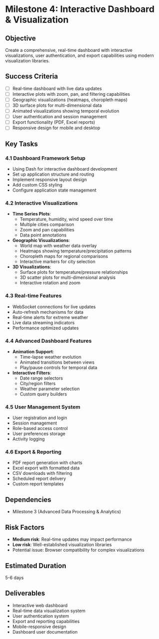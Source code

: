 # Milestone 4: Interactive Dashboard & Visualization

## Objective
Create a comprehensive, real-time dashboard with interactive visualizations, user authentication, and export capabilities using modern visualization libraries.

## Success Criteria
- [ ] Real-time dashboard with live data updates
- [ ] Interactive plots with zoom, pan, and filtering capabilities
- [ ] Geographic visualizations (heatmaps, choropleth maps)
- [ ] 3D surface plots for multi-dimensional data
- [ ] Animated visualizations showing temporal evolution
- [ ] User authentication and session management
- [ ] Export functionality (PDF, Excel reports)
- [ ] Responsive design for mobile and desktop

## Key Tasks

### 4.1 Dashboard Framework Setup
- Using Dash for interactive dashboard development
- Set up application structure and routing
- Implement responsive layout design
- Add custom CSS styling
- Configure application state management

### 4.2 Interactive Visualizations
- **Time Series Plots**: 
  - Temperature, humidity, wind speed over time
  - Multiple cities comparison
  - Zoom and pan capabilities
  - Data point annotations
- **Geographic Visualizations**:
  - World map with weather data overlay
  - Heatmaps showing temperature/precipitation patterns
  - Choropleth maps for regional comparisons
  - Interactive markers for city selection
- **3D Visualizations**:
  - Surface plots for temperature/pressure relationships
  - 3D scatter plots for multi-dimensional analysis
  - Interactive rotation and zoom

### 4.3 Real-time Features
- WebSocket connections for live updates
- Auto-refresh mechanisms for data
- Real-time alerts for extreme weather
- Live data streaming indicators
- Performance optimized updates

### 4.4 Advanced Dashboard Features
- **Animation Support**:
  - Time-lapse weather evolution
  - Animated transitions between views
  - Play/pause controls for temporal data
- **Interactive Filters**:
  - Date range selectors
  - City/region filters
  - Weather parameter selection
  - Custom query builders

### 4.5 User Management System
- User registration and login
- Session management
- Role-based access control
- User preferences storage
- Activity logging

### 4.6 Export & Reporting
- PDF report generation with charts
- Excel export with formatted data
- CSV downloads with filtering
- Scheduled report delivery
- Custom report templates

## Dependencies
- Milestone 3 (Advanced Data Processing & Analytics)

## Risk Factors
- **Medium risk**: Real-time updates may impact performance
- **Low risk**: Well-established visualization libraries
- Potential issue: Browser compatibility for complex visualizations

## Estimated Duration
5-6 days

## Deliverables
- Interactive web dashboard
- Real-time data visualization system
- User authentication system
- Export and reporting capabilities
- Mobile-responsive design
- Dashboard user documentation
